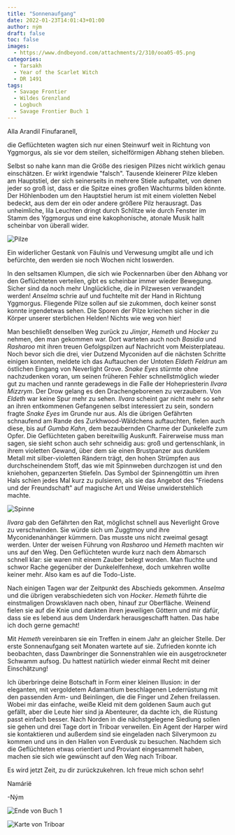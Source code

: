 ```yaml
---
title: "Sonnenaufgang"
date: 2022-01-23T14:01:43+01:00
author: ným
draft: false
toc: false
images:
  - https://www.dndbeyond.com/attachments/2/310/ooa05-05.png
categories:
  - Tarsakh
  - Year of the Scarlet Witch
  - DR 1491
tags: 
  - Savage Frontier
  - Wildes Grenzland
  - Logbuch
  - Savage Frontier Buch 1
---
```


Alla Arandil Finufaranell,

die Geflüchteten wagten sich nur einen Steinwurf weit in Richtung von Yggmorgus, als sie vor dem steilen, sichelförmigen Abhang stehen blieben. 

Selbst so nahe kann man die Größe des riesigen Pilzes nicht wirklich genau einschätzen. Er wirkt irgendwie "falsch". Tausende kleinerer Pilze kleben am Hauptstiel, der sich seinerseits in mehrere Stiele aufspaltet, von denen jeder so groß ist, dass er die Spitze eines großen Wachturms bilden könnte. Der Höhlenboden um den Hauptstiel herum ist mit einem violetten Nebel bedeckt, aus dem der ein oder andere größere Pilz herausragt. Das unheimliche, lila Leuchten dringt durch Schlitze wie durch Fenster im Stamm des Yggmorgus und eine kakophonische, atonale Musik hallt scheinbar von überall wider.

![Pilze](https://www.dndbeyond.com/attachments/2/311/ooa05-06.png)

Ein widerlicher Gestank von Fäulnis und Verwesung umgibt alle und ich befürchte, den werden sie noch Wochen nicht loswerden.

In den seltsamen Klumpen, die sich wie Pockennarben über den Abhang vor den Geflüchteten verteilen, gibt es scheinbar immer wieder Bewegung. Sicher sind da noch mehr Unglückliche, die in Pilzwesen verwandelt werden! _Anselma_ schrie auf und fuchtelte mit der Hand in Richtung Yggmorgus. Fliegende Pilze sollen auf sie zukommen, doch keiner sonst konnte irgendetwas sehen. Die Sporen der Pilze kriechen sicher in die Körper unserer sterblichen Helden! Nichts wie weg von hier!

Man beschließt denselben Weg zurück zu _Jimjar_, _Hemeth_ und _Hocker_ zu nehmen, den man gekommen war. Dort warteten auch noch _Basidia_ und _Rasharoo_ mit ihren treuen Gefolgspilzen auf Nachricht vom Meisterplateau. Noch bevor sich die drei, vier Dutzend Myconiden auf die nächsten Schritte einigen konnten, meldete ich das Auftauchen der Untoten _Eldeth Feldrun_ am östlichen Eingang von Neverlight Grove. _Snake Eyes_ stürmte ohne nachzudenken voran, um seinen früheren Fehler schnellstmöglich wieder gut zu machen und rannte geradewegs in die Falle der Hohepriesterin _Ilvara Mizzrym_. Der Drow gelang es den Drachengeborenen zu verzaubern. Von _Eldeth_ war keine Spur mehr zu sehen. _Ilvara_ scheint gar nicht mehr so sehr an ihren entkommenen Gefangenen selbst interessiert zu sein, sondern fragte _Snake Eyes_ im Grunde nur aus. Als die übrigen Gefährten schnaufend am Rande des Zurkhwood-Wäldchens auftauchten, fielen auch diese, bis auf _Gumba Kahn_, dem bezaubernden Charme der Dunkelelfe zum Opfer. Die Geflüchteten gaben bereitwillig Auskunft. Fairerweise muss man sagen, sie sieht schon auch sehr schneidig aus: groß und gertenschlank, in ihrem violetten Gewand, über dem sie einen Brustpanzer aus dunklem Metall mit silber-violetten Rändern trägt, den hohen Strümpfen aus durchscheinendem Stoff, das wie mit Spinnweben durchzogen ist und den kniehohen, gepanzerten Stiefeln. Das Symbol der Spinnengöttin um ihren Hals schien jedes Mal kurz zu pulsieren, als sie das Angebot des "Friedens und der Freundschaft" auf magische Art und Weise unwiderstehlich machte.

![Spinne](https://www.dndbeyond.com/attachments/2/363/ooa15-03.png)

_Ilvara_ gab den Gefährten den Rat, möglichst schnell aus Neverlight Grove zu verschwinden. Sie würde sich um Zuggtmoy und ihre Myconidenanhänger kümmern. Das musste uns nicht zweimal gesagt werden. Unter der weisen Führung von _Rasharoo_ und _Hemeth_ machten wir uns auf den Weg. Den Geflüchteten wurde kurz nach dem Abmarsch schnell klar: sie waren mit einem Zauber belegt worden. Man fluchte und schwor Rache gegenüber der Dunkelelfenhexe, doch umkehren wollte keiner mehr. Also kam es auf die Todo-Liste.

Nach einigen Tagen war der Zeitpunkt des Abschieds gekommen. _Anselma_ und die übrigen verabschiedeten sich von _Hocker_. _Hemeth_ führte die einstmaligen Drowsklaven nach oben, hinauf zur Oberfläche. Weinend fielen sie auf die Knie und dankten ihren jeweiligen Göttern und mir dafür, dass sie es lebend aus dem Underdark herausgeschafft hatten. Das habe ich doch gerne gemacht!

Mit _Hemeth_ vereinbaren sie ein Treffen in einem Jahr an gleicher Stelle. Der erste Sonnenaufgang seit Monaten wartete auf sie. Zufrieden konnte ich beobachten, dass Dawnbringer die Sonnenstrahlen wie ein ausgetrockneter Schwamm aufsog. Du hattest natürlich wieder einmal Recht mit deiner Einschätzung!

Ich überbringe deine Botschaft in Form einer kleinen Illusion: in der eleganten, mit vergoldetem Adamantium beschlagenen Lederrüstung mit den passenden Arm- und Beinlingen, die die Finger und Zehen freilassen. Wobei mir das einfache, weiße Kleid mit dem goldenen Saum auch gut gefällt, aber die Leute hier sind ja Abenteurer, da dachte ich, die Rüstung passt einfach besser. Nach Norden in die nächstgelegene Siedlung sollen sie gehen und drei Tage dort in Triboar verweilen. Ein Agent der Harper wird sie kontaktieren und außerdem sind sie eingeladen nach Silverymoon zu kommen und uns in den Hallen von Everdusk zu besuchen. Nachdem sich die Geflüchteten etwas orientiert und Proviant eingesammelt haben, machen sie sich wie gewünscht auf den Weg nach Triboar.

Es wird jetzt Zeit, zu dir zurückzukehren. Ich freue mich schon sehr!

Namárië

-Ným

![Ende von Buch 1](https://i.imgur.com/VJy2GC3.png)


![Karte von Triboar](https://media-waterdeep.cursecdn.com/attachments/3/13/203.png)